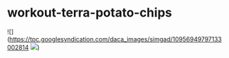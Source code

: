 # workout-terra-potato-chips
![](https://tpc.googlesyndication.com/daca_images/simgad/10956949797133002814 ![](https://lh6.googleusercontent.com/proxy/L9Zx7ccb6ujLbU5vxHQJfsP4_7s54gOh5SH7Ps9crrU5kpv1cbuJj5IcmHRAco-4EaHQ8ptdkTFST3IK4ScuFqSGVAuwz6PVJRFIaG6ToNFtZBqMwyWgPGky5HKhFPVeK7w))
